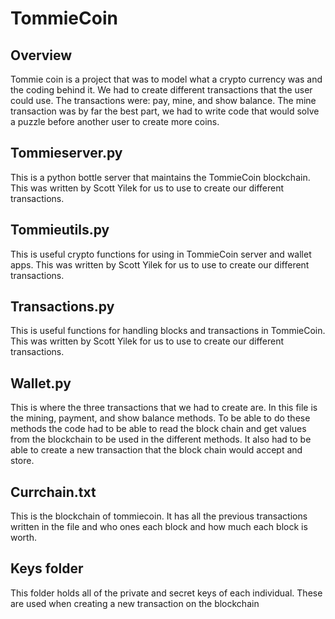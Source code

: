 # TommieCoin

## Overview
Tommie coin is a project that was to model what a crypto currency was and the coding behind it. We had to create different transactions that the user could use. The transactions were: pay, mine, and show balance. The mine transaction was by far the best part, we had to write code that would solve a puzzle before another user to create more coins.

## Tommieserver.py
This is a python bottle server that maintains the TommieCoin blockchain. This was written by Scott Yilek for us to use to create our different transactions.

## Tommieutils.py
This is useful crypto functions for using in TommieCoin server and wallet apps. This was written by Scott Yilek for us to use to create our different transactions.

## Transactions.py
This is useful functions for handling blocks and transactions in TommieCoin. This was written by Scott Yilek for us to use to create our different transactions.

## Wallet.py
This is where the three transactions that we had to create are. In this file is the mining, payment, and show balance methods. To be able to do these methods the code had to be able to read the block chain and get values from the blockchain to be used in the different methods. It also had to be able to create a new transaction that the block chain would accept and store. 

## Currchain.txt
This is the blockchain of tommiecoin. It has all the previous transactions written in the file and who ones each block and how much each block is worth.

## Keys folder
This folder holds all of the private and secret keys of each individual. These are used when creating a new transaction on the blockchain
